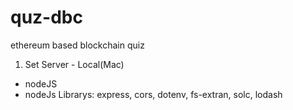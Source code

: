 # quz-dbc
ethereum based blockchain quiz

1. Set Server - Local(Mac)
  - nodeJS
  - nodeJs Librarys: express, cors, dotenv, fs-extran, solc, lodash
